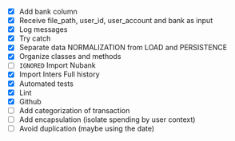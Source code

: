 * [x] Add bank column
* [x] Receive file_path, user_id, user_account and bank as input
* [x] Log messages
* [x] Try catch
* [x] Separate data NORMALIZATION from LOAD and PERSISTENCE
* [x] Organize classes and methods
* [ ] `IGNORED` Import Nubank
* [x] Import Inters Full history
* [x] Automated tests
* [x] Lint
* [x] Github
* [ ] Add categorization of transaction
* [ ] Add encapsulation (isolate spending by user context)
* [ ] Avoid duplication (maybe using the date)